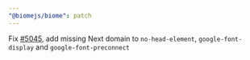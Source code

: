 ```yaml
---
"@biomejs/biome": patch
---
```


Fix [#5045](https://github.com/biomejs/biome/issues/5045), add missing Next domain to `no-head-element`, `google-font-display` and `google-font-preconnect`
